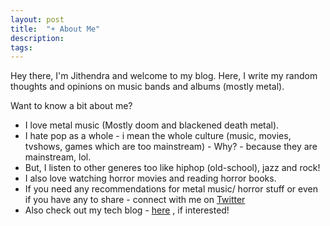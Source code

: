 ```yaml
---
layout: post
title:  "☀︎ About Me"
description: 
tags: 
---
```


Hey there, I'm Jithendra and welcome to my blog. Here, I write my random thoughts and opinions on music bands and albums (mostly metal).

Want to know a bit about me?
- I love metal music (Mostly doom and blackened death metal).
- I hate pop as a whole - i mean the whole culture (music, movies, tvshows, games which are too mainstream) - Why? - because they are mainstream, lol.
- But, I listen to other generes too like hiphop (old-school), jazz and rock!
- I also love watching horror movies and reading horror books.
- If you need any recommendations for metal music/ horror stuff or even if you have any to share - connect with me on [Twitter](https://twitter.com/jithendrabsy) 
- Also check out my tech blog - [here](https://jithendrabsy.github.io/blog/) , if interested!
